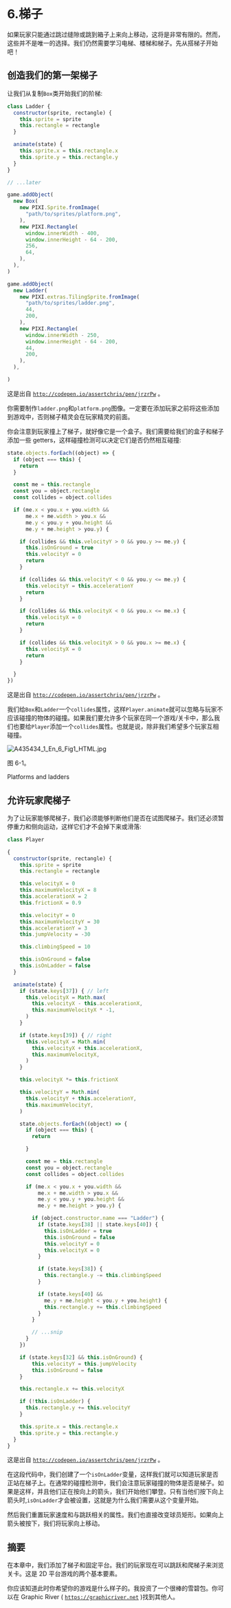 # 6.梯子

如果玩家只能通过跳过缝隙或跳到箱子上来向上移动，这将是非常有限的。然而，这些并不是唯一的选择。我们仍然需要学习电梯、楼梯和梯子。先从搭梯子开始吧！

## 创造我们的第一架梯子

让我们从复制`Box`类开始我们的阶梯:

```js
class Ladder {
  constructor(sprite, rectangle) {
    this.sprite = sprite
    this.rectangle = rectangle
  }

  animate(state) {
    this.sprite.x = this.rectangle.x
    this.sprite.y = this.rectangle.y
  }
}

// ...later

game.addObject(
  new Box(
    new PIXI.Sprite.fromImage(
      "path/to/sprites/platform.png",
    ),
    new PIXI.Rectangle(
      window.innerWidth - 400,
      window.innerHeight - 64 - 200,
      256,
      64,
    ),
  ),
)

game.addObject(
  new Ladder(
    new PIXI.extras.TilingSprite.fromImage(
      "path/to/sprites/ladder.png",
      44,
      200,
    ),
    new PIXI.Rectangle(
      window.innerWidth - 250,
      window.innerHeight - 64 - 200,
      44,
      200,
    ),
  ),

)

```

这是出自 [`http://codepen.io/assertchris/pen/jrzrPw`](http://codepen.io/assertchris/pen/jrzrPw) 。

你需要制作`ladder.png`和`platform.png`图像。一定要在添加玩家之前将这些添加到游戏中，否则梯子精灵会在玩家精灵的前面。

你会注意到玩家撞上了梯子，就好像它是一个盒子。我们需要给我们的盒子和梯子添加一些 getters，这样碰撞检测可以决定它们是否仍然相互碰撞:

```js
state.objects.forEach((object) => {
  if (object === this) {
    return
  }

  const me = this.rectangle
  const you = object.rectangle
  const collides = object.collides

  if (me.x < you.x + you.width &&
      me.x + me.width > you.x &&
      me.y < you.y + you.height &&
      me.y + me.height > you.y) {

    if (collides && this.velocityY > 0 && you.y >= me.y) {
      this.isOnGround = true
      this.velocityY = 0
      return
    }

    if (collides && this.velocityY < 0 && you.y <= me.y) {
      this.velocityY = this.accelerationY
      return
    }

    if (collides && this.velocityX < 0 && you.x <= me.x) {
      this.velocityX = 0
      return
    }

    if (collides && this.velocityX > 0 && you.x >= me.x) {
      this.velocityX = 0
      return
    }

  }
})

```

这是出自 [`http://codepen.io/assertchris/pen/jrzrPw`](http://codepen.io/assertchris/pen/jrzrPw) 。

我们给`Box`和`Ladder`一个`collides`属性，这样`Player.animate`就可以忽略与玩家不应该碰撞的物体的碰撞。如果我们要允许多个玩家在同一个游戏/关卡中，那么我们也要给`Player`添加一个`collides`属性。也就是说，除非我们希望多个玩家互相碰撞。

![A435434_1_En_6_Fig1_HTML.jpg](A435434_1_En_6_Fig1_HTML.jpg)

图 6-1。

Platforms and ladders

## 允许玩家爬梯子

为了让玩家能够爬梯子，我们必须能够判断他们是否在试图爬梯子。我们还必须暂停重力和侧向运动，这样它们才不会掉下来或滑落:

```js
class Player

{
  constructor(sprite, rectangle) {
    this.sprite = sprite
    this.rectangle = rectangle

    this.velocityX = 0
    this.maximumVelocityX = 8
    this.accelerationX = 2
    this.frictionX = 0.9

    this.velocityY = 0
    this.maximumVelocityY = 30
    this.accelerationY = 3
    this.jumpVelocity = -30

    this.climbingSpeed = 10

    this.isOnGround = false
    this.isOnLadder = false
  }

  animate(state) {
    if (state.keys[37]) { // left
      this.velocityX = Math.max(
        this.velocityX - this.accelerationX,
        this.maximumVelocityX * -1,
      )
    }

    if (state.keys[39]) { // right
      this.velocityX = Math.min(
        this.velocityX + this.accelerationX,
        this.maximumVelocityX,
      )
    }

    this.velocityX *= this.frictionX

    this.velocityY = Math.min(
      this.velocityY + this.accelerationY,
      this.maximumVelocityY,
    )

    state.objects.forEach((object) => {
      if (object === this) {
        return

      }

      const me = this.rectangle
      const you = object.rectangle
      const collides = object.collides

      if (me.x < you.x + you.width &&
          me.x + me.width > you.x &&
          me.y < you.y + you.height &&
          me.y + me.height > you.y) {

        if (object.constructor.name === "Ladder") {
          if (state.keys[38] || state.keys[40]) {
            this.isOnLadder = true
            this.isOnGround = false
            this.velocityY = 0
            this.velocityX = 0
          }

          if (state.keys[38]) {
            this.rectangle.y -= this.climbingSpeed
          }

          if (state.keys[40] &&
            me.y + me.height < you.y + you.height) {
            this.rectangle.y += this.climbingSpeed
          }
        }

        // ...snip
      }
    })

    if (state.keys[32] && this.isOnGround) {
        this.velocityY = this.jumpVelocity
        this.isOnGround = false
    }

    this.rectangle.x += this.velocityX

    if (!this.isOnLadder) {
      this.rectangle.y += this.velocityY
    }

    this.sprite.x = this.rectangle.x
    this.sprite.y = this.rectangle.y
  }
}

```

这是出自 [`http://codepen.io/assertchris/pen/jrzrPw`](http://codepen.io/assertchris/pen/jrzrPw) 。

在这段代码中，我们创建了一个`isOnLadder`变量，这样我们就可以知道玩家是否正站在梯子上。在通常的碰撞检测中，我们会注意玩家碰撞的物体是否是梯子。如果是这样，并且他们正在按向上的箭头，我们开始他们攀登。只有当他们按下向上箭头时,`isOnLadder`才会被设置，这就是为什么我们需要从这个变量开始。

然后我们重置玩家速度和与跳跃相关的属性。我们也直接改变球员矩形。如果向上箭头被按下，我们将玩家向上移动。

## 摘要

在本章中，我们添加了梯子和固定平台。我们的玩家现在可以跳跃和爬梯子来浏览关卡。这是 2D 平台游戏的两个基本要素。

你应该知道此时你希望你的游戏是什么样子的。我投资了一个很棒的雪碧包。你可以在 Graphic River ( [`https://graphicriver.net`](https://graphicriver.net) )找到其他人。
